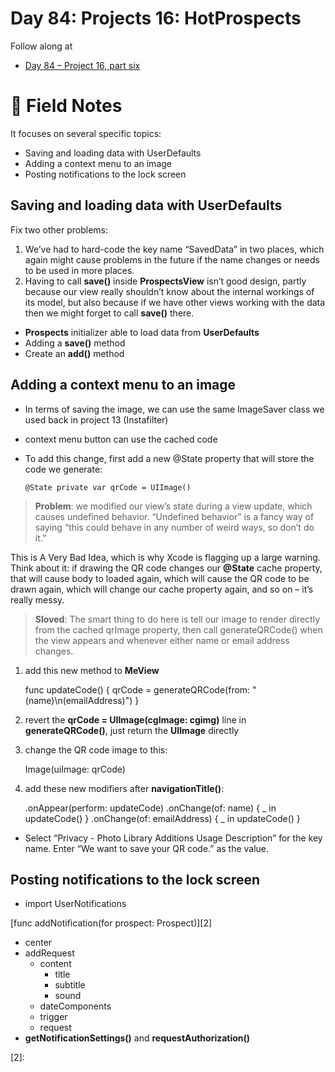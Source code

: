 # Day 84: Projects 16: HotProspects

Follow along at 
- [Day 84 – Project 16, part six][1]

# 📒 Field Notes

It focuses on several specific topics:

- Saving and loading data with UserDefaults
- Adding a context menu to an image
- Posting notifications to the lock screen
 
 
## Saving and loading data with UserDefaults

Fix two other problems:
1. We’ve had to hard-code the key name “SavedData” in two places, which again might cause problems in the future if the name changes or needs to be used in more places.
2. Having to call **save()** inside **ProspectsView** isn’t good design, partly because our view really shouldn’t know about the internal workings of its model, but also because if we have other views working with the data then we might forget to call **save()** there.

- **Prospects** initializer able to load data from **UserDefaults**
- Adding a **save()** method
- Create an **add()** method


## Adding a context menu to an image

- In terms of saving the image, we can use the same ImageSaver class we used back in project 13 (Instafilter)

- context menu button can use the cached code

- To add this change, first add a new @State property that will store the code we generate:

      @State private var qrCode = UIImage()

>**Problem**: we modified our view’s state during a view update, which causes undefined behavior. “Undefined behavior” is a fancy way of saying “this could behave in any number of weird ways, so don’t do it.”

This is A Very Bad Idea, which is why Xcode is flagging up a large warning. Think about it: if drawing the QR code changes our **@State** cache property, that will cause body to loaded again, which will cause the QR code to be drawn again, which will change our cache property again, and so on – it’s really messy.

>**Sloved**:
The smart thing to do here is tell our image to render directly from the cached qrImage property, then call generateQRCode() when the view appears and whenever either name or email address changes.

1. add this new method to **MeView**

      func updateCode() {
          qrCode = generateQRCode(from: "\(name)\n\(emailAddress)")
      }

2. revert the **qrCode = UIImage(cgImage: cgimg)** line in **generateQRCode()**, just return the **UIImage** directly
3. change the QR code image to this:

      Image(uiImage: qrCode)
4. add these new modifiers after **navigationTitle()**:

      .onAppear(perform: updateCode)
      .onChange(of: name) { _ in updateCode() }
      .onChange(of: emailAddress) { _ in updateCode() }
      
- Select “Privacy - Photo Library Additions Usage Description” for the key name.
Enter “We want to save your QR code.” as the value.


## Posting notifications to the lock screen

- import UserNotifications

[func addNotification(for prospect: Prospect)][2] 
- center
- addRequest
  - content
    - title
    - subtitle
    - sound 
  - dateComponents
  - trigger
  - request
- **getNotificationSettings()** and **requestAuthorization()**

[1]: https://www.hackingwithswift.com/100/swiftui/84
[2]: 
